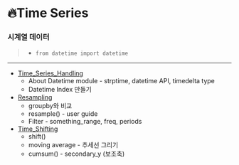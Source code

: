 # :fire:Time Series
### 시계열 데이터
> * `from datetime import datetime`
---
* [Time_Series_Handling](https://github.com/yongchoooon/TIL/blob/main/ML/Time_Series/time_series_handling.ipynb)
  * About Datetime module - strptime, datetime API, timedelta type
  * Datetime Index 만들기
* [Resampling](https://github.com/yongchoooon/TIL/blob/main/ML/Time_Series/resampling.ipynb)
  * groupby와 비교
  * resample() - user guide
  * Filter - something_range, freq, periods
* [Time_Shifting](https://github.com/yongchoooon/TIL/blob/main/ML/Time_Series/time_shifting.ipynb)
  * shift()
  * moving average - 추세선 그리기
  * cumsum() - secondary_y (보조축)